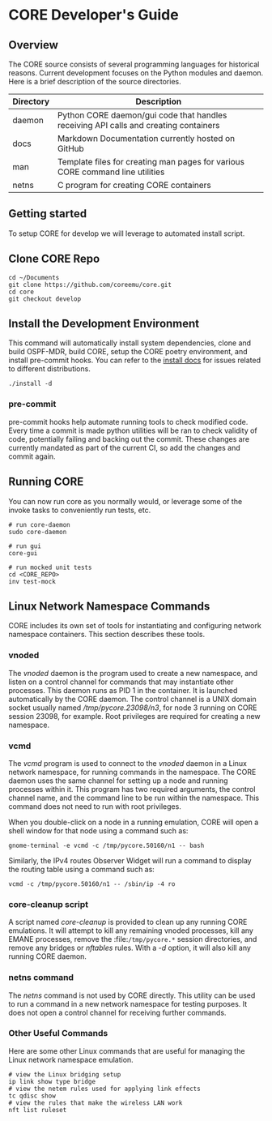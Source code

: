 # CORE Developer's Guide

## Overview

The CORE source consists of several programming languages for
historical reasons. Current development focuses on the Python modules and
daemon. Here is a brief description of the source directories.

| Directory | Description                                                                          |
|-----------|--------------------------------------------------------------------------------------|
| daemon    | Python CORE daemon/gui code that handles receiving API calls and creating containers |
| docs      | Markdown Documentation currently hosted on GitHub                                    |
| man       | Template files for creating man pages for various CORE command line utilities        |
| netns     | C program for creating CORE containers                                               |

## Getting started

To setup CORE for develop we will leverage to automated install script.

## Clone CORE Repo

```shell
cd ~/Documents
git clone https://github.com/coreemu/core.git
cd core
git checkout develop
```

## Install the Development Environment

This command will automatically install system dependencies, clone and build OSPF-MDR,
build CORE, setup the CORE poetry environment, and install pre-commit hooks. You can
refer to the [install docs](install.md) for issues related to different distributions.

```shell
./install -d
```

### pre-commit

pre-commit hooks help automate running tools to check modified code. Every time a commit is made
python utilities will be ran to check validity of code, potentially failing and backing out the commit.
These changes are currently mandated as part of the current CI, so add the changes and commit again.

## Running CORE

You can now run core as you normally would, or leverage some of the invoke tasks to
conveniently run tests, etc.

```shell
# run core-daemon
sudo core-daemon

# run gui
core-gui

# run mocked unit tests
cd <CORE_REPO>
inv test-mock
```

## Linux Network Namespace Commands

CORE includes its own set of tools for instantiating and configuring network namespace
containers. This section describes these tools.

### vnoded

The *vnoded* daemon is the program used to create a new namespace, and listen on a control channel for commands that
may instantiate other processes. This daemon runs as PID 1 in the container. It is launched automatically by the CORE
daemon. The control channel is a UNIX domain socket usually named */tmp/pycore.23098/n3*, for node 3 running on CORE
session 23098, for example. Root privileges are required for creating a new namespace.

### vcmd

The *vcmd* program is used to connect to the *vnoded* daemon in a Linux network namespace, for running commands in the
namespace. The CORE daemon uses the same channel for setting up a node and running processes within it. This program
has two required arguments, the control channel name, and the command line to be run within the namespace. This command
does not need to run with root privileges.

When you double-click on a node in a running emulation, CORE will open a shell window for that node using a command
such as:

```shell
gnome-terminal -e vcmd -c /tmp/pycore.50160/n1 -- bash
```

Similarly, the IPv4 routes Observer Widget will run a command to display the routing table using a command such as:

```shell
vcmd -c /tmp/pycore.50160/n1 -- /sbin/ip -4 ro
```

### core-cleanup script

A script named *core-cleanup* is provided to clean up any running CORE emulations. It will attempt to kill any
remaining vnoded processes, kill any EMANE processes, remove the :file:`/tmp/pycore.*` session directories, and remove
any bridges or *nftables* rules. With a *-d* option, it will also kill any running CORE daemon.

### netns command

The *netns* command is not used by CORE directly. This utility can be used to run a command in a new network namespace
for testing purposes. It does not open a control channel for receiving further commands.

### Other Useful Commands

Here are some other Linux commands that are useful for managing the Linux network namespace emulation.

```shell
# view the Linux bridging setup
ip link show type bridge
# view the netem rules used for applying link effects
tc qdisc show
# view the rules that make the wireless LAN work
nft list ruleset
```
